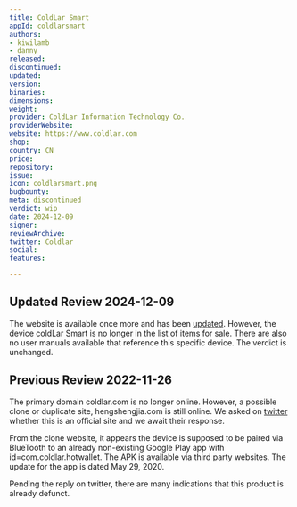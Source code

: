 ```yaml
---
title: ColdLar Smart
appId: coldlarsmart
authors:
- kiwilamb
- danny
released: 
discontinued: 
updated: 
version: 
binaries: 
dimensions: 
weight: 
provider: ColdLar Information Technology Co.
providerWebsite: 
website: https://www.coldlar.com
shop: 
country: CN
price: 
repository: 
issue: 
icon: coldlarsmart.png
bugbounty: 
meta: discontinued
verdict: wip
date: 2024-12-09
signer: 
reviewArchive: 
twitter: Coldlar
social: 
features: 

---
```


## Updated Review 2024-12-09

The website is available once more and has been [updated](https://www.coldlar.com/en/announcement/10000002?type=1). However, the device coldLar Smart is no longer in the list of items for sale. There are also no user manuals available that reference this specific device. The verdict is unchanged.


## Previous Review 2022-11-26

The primary domain coldlar.com is no longer online. However, a possible clone or duplicate site, hengshengjia.com is still online. We asked on [twitter](https://twitter.com/dannybuntu/status/1596363404440383488) whether this is an official site and we await their response.

From the clone website, it appears the device is supposed to be paired via BlueTooth to an already non-existing Google Play app with id=com.coldlar.hotwallet. The APK is available via third party websites. The update for the app is dated May 29, 2020. 

Pending the reply on twitter, there are many indications that this product is already defunct.


